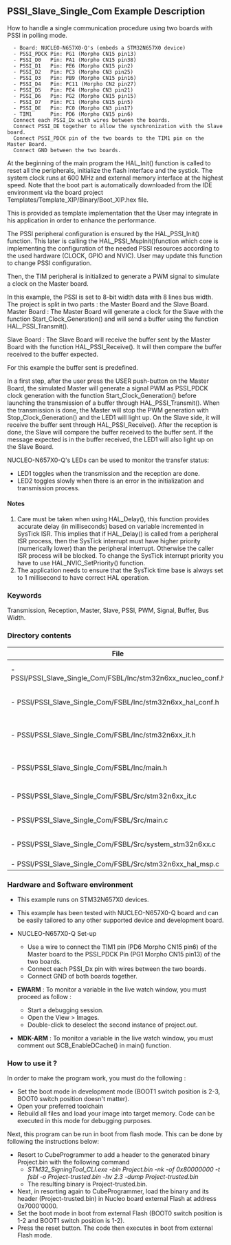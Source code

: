 ## <b>PSSI_Slave_Single_Com Example Description</b>
How to handle a single communication procedure using two boards with PSSI in polling mode.

      - Board: NUCLEO-N657X0-Q's (embeds a STM32N657X0 device)
      - PSSI_PDCK Pin: PG1 (Morpho CN15 pin13)
      - PSSI_D0   Pin: PA1 (Morpho CN15 pin38)
      - PSSI_D1   Pin: PE6 (Morpho CN15 pin2)
      - PSSI_D2   Pin: PC3 (Morpho CN3 pin25)
      - PSSI_D3   Pin: PB9 (Morpho CN15 pin16)
      - PSSI_D4   Pin: PC11 (Morpho CN2 pin27)
      - PSSI_D5   Pin: PE4 (Morpho CN3 pin21)
      - PSSI_D6   Pin: PG2 (Morpho CN15 pin15)
      - PSSI_D7   Pin: PC1 (Morpho CN15 pin5)
      - PSSI_DE   Pin: PC0 (Morpho CN3 pin17)
      - TIM1      Pin: PD6 (Morpho CN15 pin6)
      Connect each PSSI_Dx with wires between the boards.
      Connect PSSI_DE together to allow the synchronization with the Slave board.
      Connect PSSI_PDCK pin of the two boards to the TIM1 pin on the Master Board.
      Connect GND between the two boards.

At the beginning of the main program the HAL_Init() function is called to reset all the peripherals, initialize
the flash interface and the systick.
The system clock runs at 600 MHz and external memory interface at the highest speed.
Note that the boot part is automatically downloaded from the IDE environment via the board project Templates/Template_XIP/Binary/Boot_XIP.hex file.

This is provided as template implementation that the User may integrate in his application in order to enhance the performance.

The PSSI peripheral configuration is ensured by the HAL_PSSI_Init() function.
This later is calling the HAL_PSSI_MspInit()function which core is implementing the configuration of the needed PSSI
resources according to the used hardware (CLOCK, GPIO and NVIC).
User may update this function to change PSSI configuration.

Then, the TIM peripheral is initialized to generate a PWM signal to simulate a clock on the Master board.

In this example, the PSSI is set to 8-bit width data with 8 lines bus width.
The project is split in two parts : the Master Board and the Slave Board.
Master Board :
  The Master Board will generate a clock for the Slave with the function Start_Clock_Generation() and will send a buffer
  using the function HAL_PSSI_Transmit().

Slave Board :
  The Slave Board will receive the buffer sent by the Master Board with the function HAL_PSSI_Receive(). It will then
  compare the buffer received to the buffer expected.

For this example the buffer sent is predefined.

In a first step, after the user press the USER push-button on the Master Board, the simulated Master will generate a
signal PWM as PSSI_PDCK clock generation with the function Start_Clock_Generation() before launching the transmission of
a buffer through HAL_PSSI_Transmit(). When the transmission is done, the Master will stop the PWM generation with
Stop_Clock_Generation() and the LED1 will light up. On the Slave side, it will receive the buffer sent through
HAL_PSSI_Receive(). After the reception is done, the Slave will compare the buffer received to the buffer sent. If the
message expected is in the buffer received, the LED1 will also light up on the Slave Board.

NUCLEO-N657X0-Q's LEDs can be used to monitor the transfer status:

 - LED1 toggles when the transmission and the reception are done.
 - LED2 toggles slowly when there is an error in the initialization and transmission process.


#### <b>Notes</b>

 1. Care must be taken when using HAL_Delay(), this function provides accurate delay (in milliseconds)
    based on variable incremented in SysTick ISR. This implies that if HAL_Delay() is called from
    a peripheral ISR process, then the SysTick interrupt must have higher priority (numerically lower)
    than the peripheral interrupt. Otherwise the caller ISR process will be blocked.
    To change the SysTick interrupt priority you have to use HAL_NVIC_SetPriority() function.
 2. The application needs to ensure that the SysTick time base is always set to 1 millisecond
    to have correct HAL operation.

### <b>Keywords</b>
Transmission, Reception, Master, Slave, PSSI, PWM, Signal, Buffer, Bus Width.

### <b>Directory contents</b>

File | Description
 --- | ---
  - PSSI/PSSI_Slave_Single_Com/FSBL/Inc/stm32n6xx_nucleo_conf.h   | BSP configuration file
  - PSSI/PSSI_Slave_Single_Com/FSBL/Inc/stm32n6xx_hal_conf.h      | HAL configuration file
  - PSSI/PSSI_Slave_Single_Com/FSBL/Inc/stm32n6xx_it.h            | PSSI interrupt handlers header file
  - PSSI/PSSI_Slave_Single_Com/FSBL/Inc/main.h                    |  Header for main.c module
  - PSSI/PSSI_Slave_Single_Com/FSBL/Src/stm32n6xx_it.c            | PSSI interrupt handlers
  - PSSI/PSSI_Slave_Single_Com/FSBL/Src/main.c                    | Main program
  - PSSI/PSSI_Slave_Single_Com/FSBL/Src/system_stm32n6xx.c        | stm32n6xx system source file
  - PSSI/PSSI_Slave_Single_Com/FSBL/Src/stm32n6xx_hal_msp.c       | HAL MSP file

### <b>Hardware and Software environment</b>

  - This example runs on STM32N657X0 devices.

  - This example has been tested with NUCLEO-N657X0-Q board and can be
    easily tailored to any other supported device and development board.

  - NUCLEO-N657X0-Q Set-up
    - Use a wire to connect the TIM1 pin (PD6 Morpho CN15 pin6) of the Master board to the
    PSSI_PDCK Pin (PG1 Morpho CN15 pin13) of the two boards.
    - Connect each PSSI_Dx pin with wires between the two boards.
    - Connect GND of both boards together.

  - **EWARM** : To monitor a variable in the live watch window, you must proceed as follow :
    - Start a debugging session.
    - Open the View > Images.
    - Double-click to deselect the second instance of project.out.

  - **MDK-ARM** : To monitor a variable in the live watch window, you must comment out SCB_EnableDCache() in main() function.

### <b>How to use it ?</b>

In order to make the program work, you must do the following :

 - Set the boot mode in development mode (BOOT1 switch position is 2-3, BOOT0 switch position doesn't matter).
 - Open your preferred toolchain
 - Rebuild all files and load your image into target memory. Code can be executed in this mode for debugging purposes.

Next, this program can be run in boot from flash mode. This can be done by following the instructions below:

 - Resort to CubeProgrammer to add a header to the generated binary Project.bin with the following command
   - *STM32_SigningTool_CLI.exe -bin Project.bin -nk -of 0x80000000 -t fsbl -o Project-trusted.bin -hv 2.3 -dump Project-trusted.bin*
   - The resulting binary is Project-trusted.bin.
 - Next, in resorting again to CubeProgrammer, load the binary and its header (Project-trusted.bin) in Nucleo board external Flash at address 0x7000'0000.
 - Set the boot mode in boot from external Flash (BOOT0 switch position is 1-2 and BOOT1 switch position is 1-2).
 - Press the reset button. The code then executes in boot from external Flash mode.
